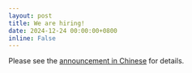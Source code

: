 ```yaml
---
layout: post
title: We are hiring!
date: 2024-12-24 00:00:00+0800
inline: False
---
```


Please see the [announcement in Chinese](/zh-tw/news/241224_1/) for details.
